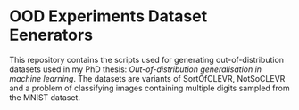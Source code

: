 # OOD Experiments Dataset Eenerators

This repository contains the scripts used for generating out-of-distribution datasets used in my PhD thesis: *Out-of-distribution generalisation in machine learning*.
The datasets are variants of SortOfCLEVR, NotSoCLEVR and a problem of classifying images containing multiple digits sampled from the MNIST dataset.

